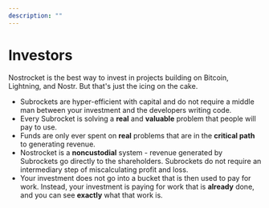 ```yaml
---
description: ""
---
```


# Investors
Nostrocket is the best way to invest in projects building on Bitcoin, Lightning, and Nostr. But that's just the icing on the cake.
- Subrockets are hyper-efficient with capital and do not require a middle man between your investment and the developers writing code.
- Every Subrocket is solving a **real** and **valuable** problem that people will pay to use.
- Funds are only ever spent on **real** problems that are in the **critical path** to generating revenue.
- Nostrocket is a **noncustodial** system - revenue generated by Subrockets go directly to the shareholders. Subrockets do not require an intermediary step of miscalculating profit and loss.
- Your investment does not go into a bucket that is then used to pay for work. Instead, your investment is paying for work that is **already** done, and you can see **exactly** what that work is.
